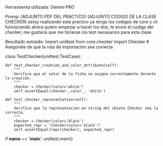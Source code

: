 <PRIMERA CONSULTA EN AREA DE TESTEO>

Herramienta utilizada: Gemini PRO

Promp: (ADJUNTO PDF DEL PRACTICO) (ADJUNTO CODIGO DE LA CLASE CHECKER) estoy realizando este practico ya tengo los codigos de core y cli funcionando ahora quiero empezar a hacer los test, te envio el codigo del checker, me gustaria que me hicieras los test necesarios para esta clase

Resultado extraido: 
import unittest
from core.checker import Checker # Asegúrate de que la ruta de importación sea correcta

class TestChecker(unittest.TestCase):

    def test_checker_creation_and_color_attribute(self):
        """
        Verifica que el color de la ficha se asigna correctamente durante la creación.
        """
        checker = Checker(color='white')
        self.assertEqual(checker._color_, 'white')

    def test_checker_representation(self):
        """
        Verifica que la representación en string del objeto Checker sea la correcta.
        """
        checker = Checker(color='black')
        expected_repr = "Checker(color='black')"
        self.assertEqual(repr(checker), expected_repr)

if __name__ == '__main__':
    unittest.main()


